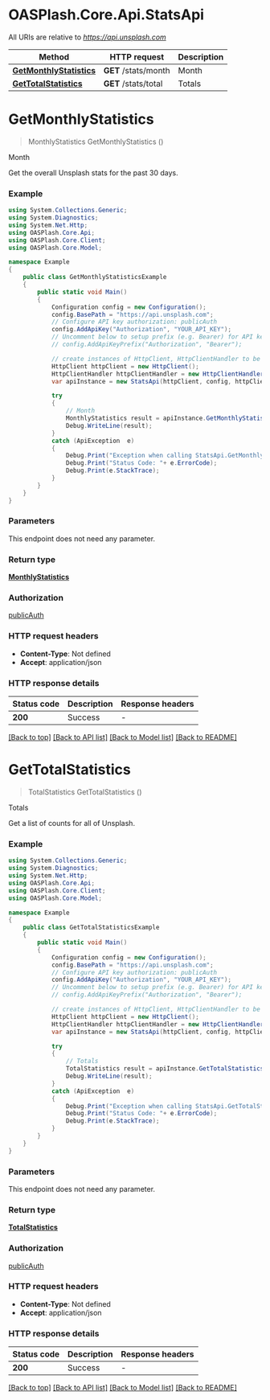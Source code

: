 # OASPlash.Core.Api.StatsApi

All URIs are relative to *https://api.unsplash.com*

Method | HTTP request | Description
------------- | ------------- | -------------
[**GetMonthlyStatistics**](StatsApi.md#getmonthlystatistics) | **GET** /stats/month | Month
[**GetTotalStatistics**](StatsApi.md#gettotalstatistics) | **GET** /stats/total | Totals


<a name="getmonthlystatistics"></a>
# **GetMonthlyStatistics**
> MonthlyStatistics GetMonthlyStatistics ()

Month

Get the overall Unsplash stats for the past 30 days.

### Example
```csharp
using System.Collections.Generic;
using System.Diagnostics;
using System.Net.Http;
using OASPlash.Core.Api;
using OASPlash.Core.Client;
using OASPlash.Core.Model;

namespace Example
{
    public class GetMonthlyStatisticsExample
    {
        public static void Main()
        {
            Configuration config = new Configuration();
            config.BasePath = "https://api.unsplash.com";
            // Configure API key authorization: publicAuth
            config.AddApiKey("Authorization", "YOUR_API_KEY");
            // Uncomment below to setup prefix (e.g. Bearer) for API key, if needed
            // config.AddApiKeyPrefix("Authorization", "Bearer");

            // create instances of HttpClient, HttpClientHandler to be reused later with different Api classes
            HttpClient httpClient = new HttpClient();
            HttpClientHandler httpClientHandler = new HttpClientHandler();
            var apiInstance = new StatsApi(httpClient, config, httpClientHandler);

            try
            {
                // Month
                MonthlyStatistics result = apiInstance.GetMonthlyStatistics();
                Debug.WriteLine(result);
            }
            catch (ApiException  e)
            {
                Debug.Print("Exception when calling StatsApi.GetMonthlyStatistics: " + e.Message );
                Debug.Print("Status Code: "+ e.ErrorCode);
                Debug.Print(e.StackTrace);
            }
        }
    }
}
```

### Parameters
This endpoint does not need any parameter.

### Return type

[**MonthlyStatistics**](MonthlyStatistics.md)

### Authorization

[publicAuth](../README.md#publicAuth)

### HTTP request headers

 - **Content-Type**: Not defined
 - **Accept**: application/json


### HTTP response details
| Status code | Description | Response headers |
|-------------|-------------|------------------|
| **200** | Success |  -  |

[[Back to top]](#) [[Back to API list]](../README.md#documentation-for-api-endpoints) [[Back to Model list]](../README.md#documentation-for-models) [[Back to README]](../README.md)

<a name="gettotalstatistics"></a>
# **GetTotalStatistics**
> TotalStatistics GetTotalStatistics ()

Totals

Get a list of counts for all of Unsplash.

### Example
```csharp
using System.Collections.Generic;
using System.Diagnostics;
using System.Net.Http;
using OASPlash.Core.Api;
using OASPlash.Core.Client;
using OASPlash.Core.Model;

namespace Example
{
    public class GetTotalStatisticsExample
    {
        public static void Main()
        {
            Configuration config = new Configuration();
            config.BasePath = "https://api.unsplash.com";
            // Configure API key authorization: publicAuth
            config.AddApiKey("Authorization", "YOUR_API_KEY");
            // Uncomment below to setup prefix (e.g. Bearer) for API key, if needed
            // config.AddApiKeyPrefix("Authorization", "Bearer");

            // create instances of HttpClient, HttpClientHandler to be reused later with different Api classes
            HttpClient httpClient = new HttpClient();
            HttpClientHandler httpClientHandler = new HttpClientHandler();
            var apiInstance = new StatsApi(httpClient, config, httpClientHandler);

            try
            {
                // Totals
                TotalStatistics result = apiInstance.GetTotalStatistics();
                Debug.WriteLine(result);
            }
            catch (ApiException  e)
            {
                Debug.Print("Exception when calling StatsApi.GetTotalStatistics: " + e.Message );
                Debug.Print("Status Code: "+ e.ErrorCode);
                Debug.Print(e.StackTrace);
            }
        }
    }
}
```

### Parameters
This endpoint does not need any parameter.

### Return type

[**TotalStatistics**](TotalStatistics.md)

### Authorization

[publicAuth](../README.md#publicAuth)

### HTTP request headers

 - **Content-Type**: Not defined
 - **Accept**: application/json


### HTTP response details
| Status code | Description | Response headers |
|-------------|-------------|------------------|
| **200** | Success |  -  |

[[Back to top]](#) [[Back to API list]](../README.md#documentation-for-api-endpoints) [[Back to Model list]](../README.md#documentation-for-models) [[Back to README]](../README.md)

